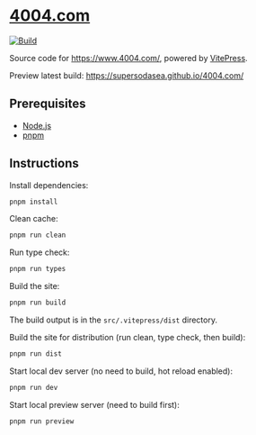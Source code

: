 # [4004.com](https://www.4004.com)

[![Build](https://github.com/SuperSodaSea/4004.com/actions/workflows/build.yaml/badge.svg)](https://github.com/SuperSodaSea/4004.com/actions/workflows/build.yaml)

Source code for <https://www.4004.com/>, powered by [VitePress](https://vitepress.dev/).

Preview latest build: <https://supersodasea.github.io/4004.com/>

## Prerequisites

- [Node.js](https://nodejs.org/)
- [pnpm](https://pnpm.io/)

## Instructions

Install dependencies:
```bash
pnpm install
```

Clean cache:
```bash
pnpm run clean
```

Run type check:
```bash
pnpm run types
```

Build the site:
```bash
pnpm run build
```
The build output is in the `src/.vitepress/dist` directory.

Build the site for distribution (run clean, type check, then build):
```bash
pnpm run dist
```

Start local dev server (no need to build, hot reload enabled):
```bash
pnpm run dev
```

Start local preview server (need to build first):
```bash
pnpm run preview
```
